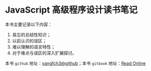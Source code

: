 # JavaScript 高级程序设计读书笔记

本书主要记录以下内容：

1. 易忘的总结性知识；
2. 以前认识的误区；
3. 难以理解的语言特性；
4. 对于难点与误区的深入扩展探讨。

本书 `github` 地址：[yangfch3@github](https://github.com/yangfch3/Professional_JavaScript_for_Web_Reading_Notes)；本书 `gitbook` 地址：[Read Online](https://yangfch3.gitbooks.io/professional_javascript_for_web_reading_notes/content/)
